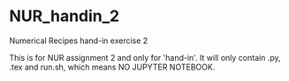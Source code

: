 # NUR_handin_2
Numerical Recipes hand-in exercise 2

This is for NUR assignment 2 and only for 'hand-in'.
It will only contain .py, .tex and run.sh, which means NO JUPYTER NOTEBOOK.

